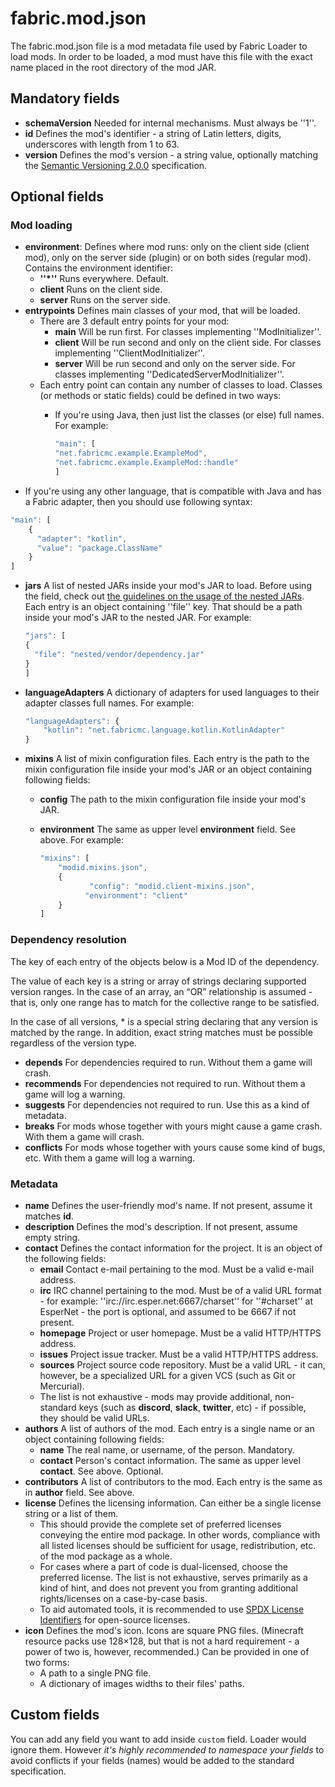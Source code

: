 # fabric.mod.json

The fabric.mod.json file is a mod metadata file used by Fabric Loader to load mods. In order to be loaded, a mod must have this file with the exact name placed in the root directory of the mod JAR.

## Mandatory fields

* **schemaVersion** Needed for internal mechanisms. Must always be ''1''. 
* **id** Defines the mod's identifier - a string of Latin letters, digits, underscores with length from 1 to 63.
* **version** Defines the mod's version - a string value, optionally matching the [Semantic Versioning 2.0.0](https://semver.org/) specification.

## Optional fields

### Mod loading

* **environment**: Defines where mod runs: only on the client side \(client mod\), only on the server side \(plugin\) or on both sides \(regular mod\). Contains the environment identifier:
  * **''\*''** Runs everywhere. Default.
  * **client** Runs on the client side.
  * **server** Runs on the server side. 
* **entrypoints** Defines main classes of your mod, that will be loaded.
  * There are 3 default entry points for your mod:
    * **main** Will be run first. For classes implementing ''ModInitializer''.
    * **client** Will be run second and only on the client side. For classes implementing ''ClientModInitializer''.
    * **server** Will be run second and only on the server side. For classes implementing ''DedicatedServerModInitializer''.
  * Each entry point can contain any number of classes to load. Classes \(or methods or static fields\) could be defined in two ways:
    * If you're using Java, then just list the classes \(or else\) full names. For example:

      ```javascript
      "main": [
      "net.fabricmc.example.ExampleMod",
      "net.fabricmc.example.ExampleMod::handle"
      ]
      ```
* If you're using any other language, that is compatible with Java and has a Fabric adapter, then you should use following syntax: 

```javascript
"main": [
    {
      "adapter": "kotlin",
      "value": "package.ClassName"
    }
]
```

* **jars** A list of nested JARs inside your mod's JAR to load. Before using the field, check out [the guidelines on the usage of the nested JARs](https://github.com/natanfudge/fabric-docs/tree/3f222d35d1739c4dda64f14a4ddaea5bbf9858a5/docs/Modding-Tutorials/advanced/loader04x.md#nested_jars). Each entry is an object containing ''file'' key. That should be a path inside your mod's JAR to the nested JAR. For example:

  ```javascript
  "jars": [
  {
    "file": "nested/vendor/dependency.jar"
  }
  ]
  ```

* **languageAdapters** A dictionary of adapters for used languages to their adapter classes full names. For example:

  ```javascript
  "languageAdapters": {
      "kotlin": "net.fabricmc.language.kotlin.KotlinAdapter"
  }
  ```

* **mixins** A list of mixin configuration files. Each entry is the path to the mixin configuration file inside your mod's JAR or an object containing following fields:
  * **config** The path to the mixin configuration file inside your mod's JAR.
  * **environment** The same as upper level **environment** field. See above. For example:

    ```javascript
    "mixins": [
        "modid.mixins.json",
        {
               "config": "modid.client-mixins.json",
              "environment": "client"
        }
    ]
    ```

### Dependency resolution

The key of each entry of the objects below is a Mod ID of the dependency.

The value of each key is a string or array of strings declaring supported version ranges. In the case of an array, an “OR” relationship is assumed - that is, only one range has to match for the collective range to be satisfied.

In the case of all versions, \* is a special string declaring that any version is matched by the range. In addition, exact string matches must be possible regardless of the version type.

* **depends** For dependencies required to run. Without them a game will crash.
* **recommends** For dependencies not required to run. Without them a game will log a warning.
* **suggests** For dependencies not required to run. Use this as a kind of metadata.
* **breaks** For mods whose together with yours might cause a game crash. With them a game will crash.
* **conflicts** For mods whose together with yours cause some kind of bugs, etc. With them a game will log a warning.

### Metadata

* **name** Defines the user-friendly mod's name. If not present, assume it matches **id**.
* **description** Defines the mod's description. If not present, assume empty string.
* **contact** Defines the contact information for the project. It is an object of the following fields:
  * **email** Contact e-mail pertaining to the mod. Must be a valid e-mail address.
  * **irc** IRC channel pertaining to the mod. Must be of a valid URL format - for example: ''irc://irc.esper.net:6667/charset'' for ''\#charset'' at EsperNet - the port is optional, and assumed to be 6667 if not present.
  * **homepage** Project or user homepage. Must be a valid HTTP/HTTPS address.
  * **issues** Project issue tracker. Must be a valid HTTP/HTTPS address.
  * **sources** Project source code repository. Must be a valid URL - it can, however, be a specialized URL for a given VCS \(such as Git or Mercurial\).
  * The list is not exhaustive - mods may provide additional, non-standard keys \(such as **discord**, **slack**, **twitter**, etc\) - if possible, they should be valid URLs.
* **authors** A list of authors of the mod. Each entry is a single name or an object containing following fields:
  * **name** The real name, or username, of the person. Mandatory.
  * **contact** Person's contact information. The same as upper level **contact**. See above. Optional.
* **contributors** A list of contributors to the mod. Each entry is the same as in **author** field. See above.
* **license** Defines the licensing information. Can either be a single license string or a list of them.
  * This should provide the complete set of preferred licenses conveying the entire mod package. In other words, compliance with all listed licenses should be sufficient for usage, redistribution, etc. of the mod package as a whole.
  * For cases where a part of code is dual-licensed, choose the preferred license. The list is not exhaustive, serves primarily as a kind of hint, and does not prevent you from granting additional rights/licenses on a case-by-case basis.
  * To aid automated tools, it is recommended to use [SPDX License Identifiers](https://spdx.org/licenses/) for open-source licenses.
* **icon** Defines the mod's icon. Icons are square PNG files. \(Minecraft resource packs use 128×128, but that is not a hard requirement - a power of two is, however, recommended.\) Can be provided in one of two forms:
  * A path to a single PNG file.
  * A dictionary of images widths to their files' paths.

## Custom fields

You can add any field you want to add inside `custom` field. Loader would ignore them. However _it's highly recommended to namespace your fields_ to avoid conflicts if your fields \(names\) would be added to the standard specification.

